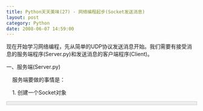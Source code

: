 ```yaml
---
title: Python天天美味(27) - 网络编程起步(Socket发送消息)
layout: post
category: Python
date: 2008-06-07 14:59:00
---
```


现在开始学习网络编程，先从简单的UDP协议发送消息开始。我们需要有接受消息的服务端程序(Server.py)和发送消息的客户端程序(Client)。

一、服务端(Server.py)

&nbsp;&nbsp;&nbsp; 服务端要做的事情是：

&nbsp;&nbsp;&nbsp; 1. 创建一个Socket对象

<div style="border: 1px solid #cccccc; padding: 4px 5px 4px 4px; background-color: #eeeeee; font-size: 13px; width: 98%;"><!--

Code highlighting produced by Actipro CodeHighlighter (freeware)

http://www.CodeHighlighter.com/

-->![](http://www.cnblogs.com/Images/OutliningIndicators/None.gif)<span style="color: #0000ff;">import</span><span style="color: #000000;">&nbsp;socket

![](http://www.cnblogs.com/Images/OutliningIndicators/None.gif)s&nbsp;</span><span style="color: #000000;">=</span><span style="color: #000000;">&nbsp;socket.socket(socket.AF_INET,&nbsp;socket.SOCK_DGRAM)</span></div>
&nbsp;&nbsp;&nbsp; 2. 绑定一个端口

<div style="border: 1px solid #cccccc; padding: 4px 5px 4px 4px; background-color: #eeeeee; font-size: 13px; width: 98%;"><!--

Code highlighting produced by Actipro CodeHighlighter (freeware)

http://www.CodeHighlighter.com/

-->![](http://www.cnblogs.com/Images/OutliningIndicators/None.gif)<span style="color: #000000;">s.bind((</span><span style="color: #800000;">""</span><span style="color: #000000;">,&nbsp;</span><span style="color: #000000;">8081</span><span style="color: #000000;">))</span></div>
&nbsp;&nbsp;&nbsp; 3. 接受来自客户端的消息

<div style="border: 1px solid #cccccc; padding: 4px 5px 4px 4px; background-color: #eeeeee; font-size: 13px; width: 98%;"><!--

Code highlighting produced by Actipro CodeHighlighter (freeware)

http://www.CodeHighlighter.com/

-->![](http://www.cnblogs.com/Images/OutliningIndicators/None.gif)<span style="color: #0000ff;">while</span><span style="color: #000000;">&nbsp;True:

![](http://www.cnblogs.com/Images/OutliningIndicators/None.gif)&nbsp;&nbsp;&nbsp;&nbsp;</span><span style="color: #008000;">#</span><span style="color: #008000;">&nbsp;Receive&nbsp;up&nbsp;to&nbsp;1,024&nbsp;bytes&nbsp;in&nbsp;a&nbsp;datagram</span><span style="color: #008000;">

![](http://www.cnblogs.com/Images/OutliningIndicators/None.gif)</span><span style="color: #000000;">&nbsp;&nbsp;&nbsp;&nbsp;data,&nbsp;addr&nbsp;</span><span style="color: #000000;">=</span><span style="color: #000000;">&nbsp;s.recvfrom(</span><span style="color: #000000;">1024</span><span style="color: #000000;">)

![](http://www.cnblogs.com/Images/OutliningIndicators/None.gif)&nbsp;&nbsp;&nbsp;&nbsp;</span><span style="color: #0000ff;">print</span><span style="color: #000000;">&nbsp;</span><span style="color: #800000;">"</span><span style="color: #800000;">Received:</span><span style="color: #800000;">"</span><span style="color: #000000;">,&nbsp;data,&nbsp;</span><span style="color: #800000;">"</span><span style="color: #800000;">from</span><span style="color: #800000;">"</span><span style="color: #000000;">,&nbsp;addr</span></div>
二、客户端(Client.py)

&nbsp;&nbsp;&nbsp; 客户端要做的事情是：

&nbsp;&nbsp;&nbsp; 1. 创建一个Socket对象。

<div style="border: 1px solid #cccccc; padding: 4px 5px 4px 4px; background-color: #eeeeee; font-size: 13px; width: 98%;"><!--

Code highlighting produced by Actipro CodeHighlighter (freeware)

http://www.CodeHighlighter.com/

-->![](http://www.cnblogs.com/Images/OutliningIndicators/None.gif)<span style="color: #0000ff;">import</span><span style="color: #000000;">&nbsp;socket

![](http://www.cnblogs.com/Images/OutliningIndicators/None.gif)s&nbsp;</span><span style="color: #000000;">=</span><span style="color: #000000;">&nbsp;socket.socket(socket.AF_INET,&nbsp;socket.SOCK_DGRAM)</span></div>
&nbsp;&nbsp;&nbsp; 2. 向某个服务器的指定的端口发送消息。由于使用UDP，如果服务器端未接收到将会丢弃数据包。

<div style="border: 1px solid #cccccc; padding: 4px 5px 4px 4px; background-color: #eeeeee; font-size: 13px; width: 98%;"><!--

Code highlighting produced by Actipro CodeHighlighter (freeware)

http://www.CodeHighlighter.com/

-->![](http://www.cnblogs.com/Images/OutliningIndicators/None.gif)<span style="color: #000000;">port&nbsp;</span><span style="color: #000000;">=</span><span style="color: #000000;">&nbsp;</span><span style="color: #000000;">8081</span><span style="color: #000000;">

![](http://www.cnblogs.com/Images/OutliningIndicators/None.gif)host&nbsp;</span><span style="color: #000000;">=</span><span style="color: #000000;">&nbsp;</span><span style="color: #800000;">"</span><span style="color: #800000;">localhost</span><span style="color: #800000;">"</span><span style="color: #000000;">

![](http://www.cnblogs.com/Images/OutliningIndicators/None.gif)</span><span style="color: #0000ff;">while</span><span style="color: #000000;">&nbsp;True:

![](http://www.cnblogs.com/Images/OutliningIndicators/None.gif)&nbsp;&nbsp;&nbsp;&nbsp;msg&nbsp;</span><span style="color: #000000;">=</span><span style="color: #000000;">&nbsp;raw_input()

![](http://www.cnblogs.com/Images/OutliningIndicators/None.gif)&nbsp;&nbsp;&nbsp;&nbsp;s.sendto(msg,&nbsp;(host,&nbsp;port))</span></div>
三、运行试试

![](http://images.cnblogs.com/cnblogs_com/coderzh/SocketPic.jpg)

#### [Python  天天美味系列（总）](http://www.cnblogs.com/coderzh/archive/2008/07/08/pythoncookbook.html)
<p>[Python    天天美味(25) - 深入理解yield](http://www.cnblogs.com/coderzh/archive/2008/05/18/1202040.html) &nbsp;
  
[Python    天天美味(26) - __getattr__与__setattr__](http://www.cnblogs.com/coderzh/archive/2008/05/25/1206931.html) &nbsp;
  
[Python    天天美味(27) - 网络编程起步(Socket发送消息)](http://www.cnblogs.com/coderzh/archive/2008/06/07/1215607.html) &nbsp;
  
[Python    天天美味(28) - urlopen](http://www.cnblogs.com/coderzh/archive/2008/06/07/1215657.html)&nbsp;&nbsp; &nbsp;
  
[Python    天天美味(29) - 调用VC++的动态链接库(DLL)](http://www.cnblogs.com/coderzh/archive/2008/07/23/1249919.html)&nbsp;
...
</p>
